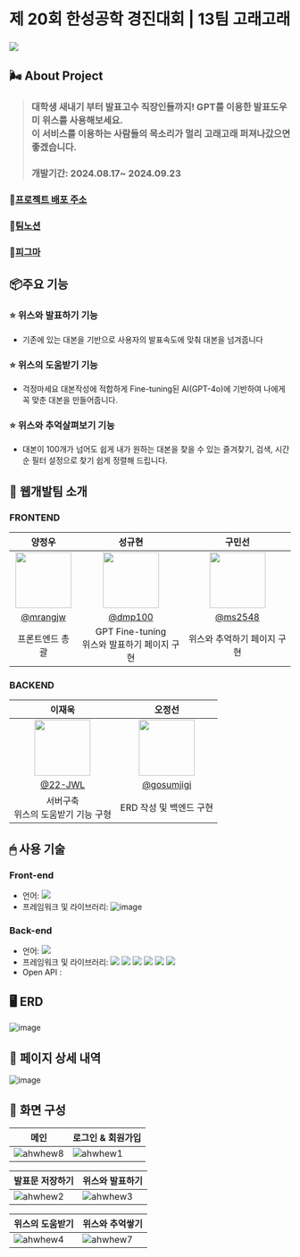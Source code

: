 
# 제 20회 한성공학 경진대회 | 13팀 고래고래

###
<img src="https://github.com/user-attachments/assets/2cfb402b-3466-4079-9c7e-083dc8483029" /> 


## 🌬️ About Project

> ### 대학생 새내기 부터 발표고수 직장인들까지! GPT를 이용한 발표도우미 위스를 사용해보세요. <br /> 이 서비스를 이용하는 사람들의 목소리가 멀리 고래고래 퍼져나갔으면 좋겠습니다.
>
> ### 개발기간: 2024.08.17~ 2024.09.23

### 📎[프로젝트 배포 주소](https://www.whalewhale.com/)

### 💜[팀노션](https://www.notion.so/e15e291932e5401db019c0dddc6714f1?pvs=4)

### 📎[피그마](https://www.figma.com/design/RcUwRIz7gDwaNl09hmdsW3/%EC%9B%A8%EC%9D%BC%EC%9B%A8%EC%9D%BC-%EA%B3%B5%EA%B2%BD%EC%A7%84?node-id=2032-8&t=Whu5nnvDo8AUqWvQ-1)

## 📦주요 기능

### ⭐️ 위스와 발표하기 기능

- 기존에 있는 대본을 기반으로 사용자의 발표속도에 맞춰 대본을 넘겨줍니다

### ⭐️ 위스의 도움받기 기능

- 걱정마세요 대본작성에 적합하게 Fine-tuning된 AI(GPT-4o)에 기반하여 나에게 꼭 맞춘 대본을 만들어줍니다.

### ⭐️ 위스와 추억살펴보기 기능

- 대본이 100개가 넘어도 쉽게 내가 원하는 대본을 찾을 수 있는  즐겨찾기, 검색, 시간순 필터 설정으로 찾기 쉽게 정렬해 드립니다.


## 🤝 웹개발팀 소개

### FRONTEND

|                                      양정우                                       |                                      성규현                                       |                                      구민선                                      |
| :-------------------------------------------------------------------------------: | :-------------------------------------------------------------------------------: | :------------------------------------------------------------------------------: |
| <img  width="100px" src="https://avatars.githubusercontent.com/u/157506327?v=4" /> | <img width="100px" src="https://avatars.githubusercontent.com/u/107687577?v=4" /> | <img width="100px" src="https://avatars.githubusercontent.com/u/128308578?v=4"/> |
|                    [@mrangjw](https://github.com/mrangjw)                     |                      [@dmp100](https://github.com/dmp100)                       |                     [@ms2548](https://github.com/ms2548)                     |
|                         프론트엔드 총괄                         |                          GPT Fine-tuning<br />위스와 발표하기 페이지 구현                          |                                위스와 추억하기 페이지 구현                                |
### BACKEND

|                                         이재욱                                          |                                      오정선                                      |
| :-------------------------------------------------------------------------------------: | :------------------------------------------------------------------------------: |
| <img width="100px" src="https://avatars.githubusercontent.com/u/100843910?v=4"/> | <img width="100px" src="https://avatars.githubusercontent.com/u/128763594?v=4" /> |
|                       [@22-JWL](https://github.com/22-JWL)                        |           [@gosumjigi](https://github.com/gosumjigi)           |
| 서버구축 <br /> 위스의 도움받기 기능 구형 |            ERD 작성 및 백엔드 구현            |

## 🖱 사용 기술

### Front-end

- 언어: <img src="https://img.shields.io/badge/JavaScript-F7DF1E?style=flat&logo=JavaScript&logoColor=white"/>
- 프레임워크 및 라이브러리: ![image](https://github.com/sesac-ydp5-2nd-C/2nd-project-beatbay-back/assets/63192543/6e39c358-8bdc-43b7-90b4-562ed01caf3d)

### Back-end

- 언어: <img src="https://img.shields.io/badge/Java-007396?style=flat-square&logo=Java&logoColor=white" />
- 프레임워크 및 라이브러리: <img src="https://img.shields.io/badge/Spring-6DB33F?style=flat&logo=Spring&logoColor=white"/> <img src="https://img.shields.io/badge/Spring Boot-6DB33F?style=flat&logo=Spring Boot&logoColor=white"/> <img src="https://img.shields.io/badge/Spring Security-6DB33F?style=flat&logo=Spring Security&logoColor=white"/> <img src="https://img.shields.io/badge/MySQL-4479A1?style=flat&logo=MySQL&logoColor=white"/> <img src="https://img.shields.io/badge/Jpa-6DB33F?style=flat-square&logo=Java&logoColor=white" /> <img src="https://img.shields.io/badge/JSON-000000?style=flat-square&logo=JSON&logoColor=white" />
- Open API : 

## 🖥️ ERD
<img alt="image" src="https://granite-wind-903.notion.site/image/https%3A%2F%2Fprod-files-secure.s3.us-west-2.amazonaws.com%2F994dc783-50e2-4c1c-8f3b-b970f6fc7aa4%2F5e5f1f9d-b846-4276-9731-50df67aa271c%2Fimage.png?table=block&id=10490f73-b1d0-8008-a672-f53e48d12e23&spaceId=994dc783-50e2-4c1c-8f3b-b970f6fc7aa4&width=2000&userId=&cache=v2">


## 📑 페이지 상세 내역

<img alt="image" src="https://github.com/user-attachments/assets/3597e5ae-f84b-437c-9756-67a684f77e98">

## 🌟 화면 구성

| 메인                                                                                                      | 로그인 & 회원가입                                                                                         |
| --------------------------------------------------------------------------------------------------------- | --------------------------------------------------------------------------------------------------------- |
| ![ahwhew8](https://github.com/user-attachments/assets/7ea95d97-7b52-4da4-bcde-9314185fcf0e) | ![ahwhew1](https://github.com/user-attachments/assets/5c51129e-d649-4007-94bf-3b200634df54) |

| 발표문 저장하기                                                                                               | 위스와 발표하기                                                                                                 |
| --------------------------------------------------------------------------------------------------------- | --------------------------------------------------------------------------------------------------------- |
| ![ahwhew2](https://github.com/user-attachments/assets/028c6921-d49e-4922-bd72-06803063e36f) | ![ahwhew3](https://github.com/user-attachments/assets/199dca6c-9248-4501-bd92-1515ca9673b5) |

| 위스의 도움받기                                                                                               | 위스와 추억쌓기                                                                                            |
| --------------------------------------------------------------------------------------------------------- | --------------------------------------------------------------------------------------------------------- |
| ![ahwhew4](https://github.com/user-attachments/assets/510ebf88-2534-46fe-ba50-3cad696151eb) | ![ahwhew7](https://github.com/user-attachments/assets/17d6f4a1-be91-44a6-bf2f-735a89c7da58) |
